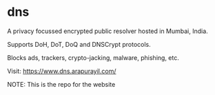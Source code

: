 # dns

A privacy focussed encrypted public resolver hosted in Mumbai, India.

Supports DoH, DoT, DoQ  and DNSCrypt protocols.

Blocks ads, trackers, crypto-jacking, malware, phishing, etc.

Visit: https://www.dns.arapurayil.com/

NOTE: This is the repo for the website
